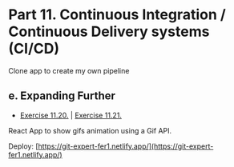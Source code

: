 # Part 11. Continuous Integration / Continuous Delivery systems (CI/CD)

Clone app to create my own pipeline

## e. Expanding Further

- [Exercise 11.20.]() | [Exercise 11.21.]()

React App to show gifs animation using a Gif API.

Deploy: [https://git-expert-fer1.netlify.app/](https://git-expert-fer1.netlify.app/)

